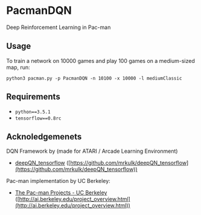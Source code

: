 # PacmanDQN
Deep Reinforcement Learning in Pac-man

## Usage

To train a network on 10000 games and play 100 games on a medium-sized map, run:
```
python3 pacman.py -p PacmanDQN -n 10100 -x 10000 -l mediumClassic
```

## Requirements

- `python==3.5.1`
- `tensorflow==0.8rc`

## Acknoledgemenets

DQN Framework by  (made for ATARI / Arcade Learning Environment)
* [deepQN_tensorflow](https://github.com/mrkulk/deepQN_tensorflow) ([https://github.com/mrkulk/deepQN_tensorflow](https://github.com/mrkulk/deepQN_tensorflow))

Pac-man implementation by UC Berkeley:
* [The Pac-man Projects - UC Berkeley](http://ai.berkeley.edu/project_overview.html) ([http://ai.berkeley.edu/project_overview.html](http://ai.berkeley.edu/project_overview.html))

